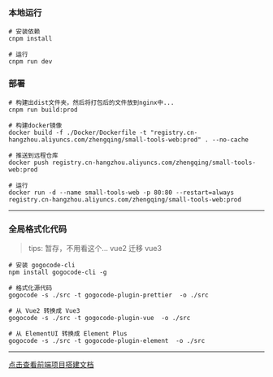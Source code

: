 ### 本地运行

```shell
# 安装依赖
cnpm install

# 运行
cnpm run dev
```

### 部署

```shell
# 构建出dist文件夹，然后将打包后的文件放到nginx中...
cnpm run build:prod

# 构建docker镜像
docker build -f ./Docker/Dockerfile -t "registry.cn-hangzhou.aliyuncs.com/zhengqing/small-tools-web:prod" . --no-cache

# 推送到远程仓库
docker push registry.cn-hangzhou.aliyuncs.com/zhengqing/small-tools-web:prod

# 运行
docker run -d --name small-tools-web -p 80:80 --restart=always registry.cn-hangzhou.aliyuncs.com/zhengqing/small-tools-web:prod
```

---

### 全局格式化代码

> tips: 暂存，不用看这个...
> vue2 迁移 vue3

```
# 安装 gogocode-cli
npm install gogocode-cli -g

# 格式化源代码
gogocode -s ./src -t gogocode-plugin-prettier  -o ./src

# 从 Vue2 转换成 Vue3
gogocode -s ./src -t gogocode-plugin-vue  -o ./src

# 从 ElementUI 转换成 Element Plus
gogocode -s ./src -t gogocode-plugin-element  -o ./src
```

---

[点击查看前端项目搭建文档](https://gitee.com/zhengqingya/java-developer-document/tree/master/%E7%9F%A5%E8%AF%86%E5%BA%93/%E5%89%8D%E7%AB%AF/02-%E9%A1%B9%E7%9B%AE%E5%AE%9E%E6%88%98)
